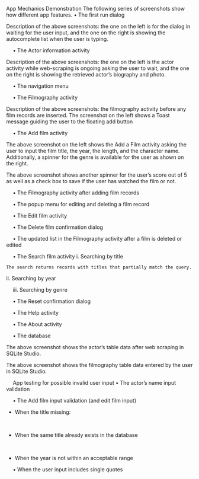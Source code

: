 App Mechanics Demonstration
The following series of screenshots show how different app features.
•	The first run dialog
 	

 
Description of the above screenshots: the one on the left is for the dialog in waiting for the user input, and the one on the right is showing the autocomplete list when the user is typing.

 
•	The Actor information activity





Description of the above screenshots: the one on the left is the actor activity while web-scraping is ongoing asking the user to wait, and the one on the right is showing the retrieved actor’s biography and photo.

 
•	The navigation menu
 


 
•	The Filmography activity

 	


Description of the above screenshots: the filmography activity before any film records are inserted. The screenshot on the left shows a Toast message guiding the user to the floating add button


 
•	The Add film activity

 	 


The above screenshot on the left shows the Add a Film activity asking the user to input the film title, the year, the length, and the character name. Additionally, a spinner for the genre is available for the user as shown on the right.
 

The above screenshot shows another spinner for the user’s score out of 5 as well as a check box to save if the user has watched the film or not.

 
•	The Filmography activity after adding film records

 

 
•	The popup menu for editing and deleting a film record

 

 
•	The Edit film activity

 

 
•	The Delete film confirmation dialog

 


 
•	The updated list in the Filmography activity after a film is deleted or edited

 


 
•	The Search film activity
i.	Searching by title

 	 

	The search returns records with titles that partially match the query.





ii.	Searching by year

 	 


 
iii.	Searching by genre

 	 

 
•	The Reset confirmation dialog

 


 
•	The Help activity

 


 
•	The About activity

 


 
•	The database

 
The above screenshot shows the actor’s table data after web scraping in SQLite Studio.


 
The above screenshot shows the filmography table data entered by the user in SQLite Studio.

 
App testing for possible invalid user input 
•	The actor’s name input validation

 	 



 
•	The Add film input validation (and edit film input)
-	When the title missing:

 	 


 
-	When the same title already exists in the database

 


 
-	When the year is not within an acceptable range

 	 





 
•	When the user input includes single quotes

 	 


 
